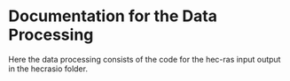 # Documentation for the Data Processing

Here the data processing consists of the code for the hec-ras input output in the hecrasio folder.

